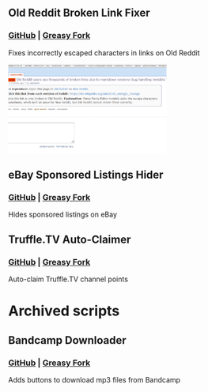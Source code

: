 ## Old Reddit Broken Link Fixer

### [GitHub](https://github.com/whqwert/userscripts/raw/main/scripts/Old-Reddit-Link-Fixer.user.js) | [Greasy Fork](https://greasyfork.org/en/scripts/435825-old-reddit-broken-link-fixer)

Fixes incorrectly escaped characters in links on Old Reddit

[<img src="examples/Reddit_broken_link_fixer_example.gif" height="180px">](https://raw.githubusercontent.com/whqwert/userscripts/main/examples/Reddit_broken_link_fixer_example.gif)

## eBay Sponsored Listings Hider

### [GitHub](https://github.com/whqwert/userscripts/raw/main/scripts/EBay-Sponsored-Listings-Hider.user.js) | [Greasy Fork](https://greasyfork.org/en/scripts/483814-ebay-sponsored-listings-hider)

Hides sponsored listings on eBay

## Truffle.TV Auto-Claimer

### [GitHub](https://github.com/whqwert/userscripts/raw/main/scripts/Truffle-Auto-Claim.user.js) | [Greasy Fork](https://greasyfork.org/en/scripts/455125-truffle-tv-auto-claimer)

Auto-claim Truffle.TV channel points

# Archived scripts

## Bandcamp Downloader

### [GitHub](https://github.com/whqwert/userscripts/raw/main/scripts/Bandcamp-Downloader.user.js) | [Greasy Fork](https://greasyfork.org/en/scripts/435824-bandcamp-downloader)

Adds buttons to download mp3 files from Bandcamp
